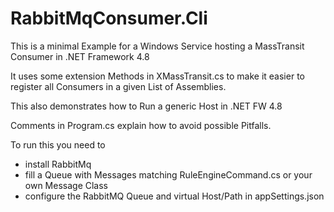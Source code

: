 # RabbitMqConsumer.Cli
This is a minimal Example for a Windows Service hosting a MassTransit Consumer in .NET Framework 4.8

It uses some extension Methods in XMassTransit.cs to make it easier 
to register all Consumers in a given List of Assemblies. 

This also demonstrates how to Run a generic Host in .NET FW 4.8 

Comments in Program.cs explain how to avoid possible Pitfalls.

To run this you need to
* install RabbitMq  
* fill a Queue with Messages matching RuleEngineCommand.cs or your own Message Class
* configure the RabbitMQ Queue and virtual Host/Path in appSettings.json

